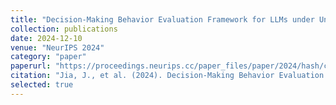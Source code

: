```yaml
---
title: "Decision-Making Behavior Evaluation Framework for LLMs under Uncertain Context"
collection: publications
date: 2024-12-10
venue: "NeurIPS 2024"
category: "paper"
paperurl: "https://proceedings.neurips.cc/paper_files/paper/2024/hash/cda04d7ea67ea1376bf8c6962d8541e0-Abstract-Conference.html"
citation: "Jia, J., et al. (2024). Decision-Making Behavior Evaluation Framework for LLMs under Uncertain Context. In *Advances in Neural Information Processing Systems 37 (NeurIPS 2024), Main Conference Track.*"
selected: true
---
```

